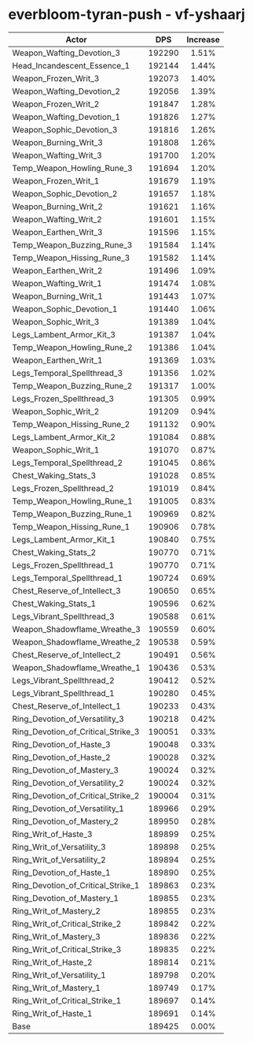 # everbloom-tyran-push - vf-yshaarj
| Actor | DPS | Increase |
|---|:---:|:---:|
|Weapon_Wafting_Devotion_3|192290|1.51%|
|Head_Incandescent_Essence_1|192144|1.44%|
|Weapon_Frozen_Writ_3|192073|1.40%|
|Weapon_Wafting_Devotion_2|192056|1.39%|
|Weapon_Frozen_Writ_2|191847|1.28%|
|Weapon_Wafting_Devotion_1|191826|1.27%|
|Weapon_Sophic_Devotion_3|191816|1.26%|
|Weapon_Burning_Writ_3|191808|1.26%|
|Weapon_Wafting_Writ_3|191700|1.20%|
|Temp_Weapon_Howling_Rune_3|191694|1.20%|
|Weapon_Frozen_Writ_1|191679|1.19%|
|Weapon_Sophic_Devotion_2|191657|1.18%|
|Weapon_Burning_Writ_2|191621|1.16%|
|Weapon_Wafting_Writ_2|191601|1.15%|
|Weapon_Earthen_Writ_3|191596|1.15%|
|Temp_Weapon_Buzzing_Rune_3|191584|1.14%|
|Temp_Weapon_Hissing_Rune_3|191582|1.14%|
|Weapon_Earthen_Writ_2|191496|1.09%|
|Weapon_Wafting_Writ_1|191474|1.08%|
|Weapon_Burning_Writ_1|191443|1.07%|
|Weapon_Sophic_Devotion_1|191440|1.06%|
|Weapon_Sophic_Writ_3|191389|1.04%|
|Legs_Lambent_Armor_Kit_3|191387|1.04%|
|Temp_Weapon_Howling_Rune_2|191386|1.04%|
|Weapon_Earthen_Writ_1|191369|1.03%|
|Legs_Temporal_Spellthread_3|191356|1.02%|
|Temp_Weapon_Buzzing_Rune_2|191317|1.00%|
|Legs_Frozen_Spellthread_3|191305|0.99%|
|Weapon_Sophic_Writ_2|191209|0.94%|
|Temp_Weapon_Hissing_Rune_2|191132|0.90%|
|Legs_Lambent_Armor_Kit_2|191084|0.88%|
|Weapon_Sophic_Writ_1|191070|0.87%|
|Legs_Temporal_Spellthread_2|191045|0.86%|
|Chest_Waking_Stats_3|191028|0.85%|
|Legs_Frozen_Spellthread_2|191019|0.84%|
|Temp_Weapon_Howling_Rune_1|191005|0.83%|
|Temp_Weapon_Buzzing_Rune_1|190969|0.82%|
|Temp_Weapon_Hissing_Rune_1|190906|0.78%|
|Legs_Lambent_Armor_Kit_1|190840|0.75%|
|Chest_Waking_Stats_2|190770|0.71%|
|Legs_Frozen_Spellthread_1|190770|0.71%|
|Legs_Temporal_Spellthread_1|190724|0.69%|
|Chest_Reserve_of_Intellect_3|190650|0.65%|
|Chest_Waking_Stats_1|190596|0.62%|
|Legs_Vibrant_Spellthread_3|190588|0.61%|
|Weapon_Shadowflame_Wreathe_3|190559|0.60%|
|Weapon_Shadowflame_Wreathe_2|190538|0.59%|
|Chest_Reserve_of_Intellect_2|190491|0.56%|
|Weapon_Shadowflame_Wreathe_1|190436|0.53%|
|Legs_Vibrant_Spellthread_2|190412|0.52%|
|Legs_Vibrant_Spellthread_1|190280|0.45%|
|Chest_Reserve_of_Intellect_1|190233|0.43%|
|Ring_Devotion_of_Versatility_3|190218|0.42%|
|Ring_Devotion_of_Critical_Strike_3|190051|0.33%|
|Ring_Devotion_of_Haste_3|190048|0.33%|
|Ring_Devotion_of_Haste_2|190028|0.32%|
|Ring_Devotion_of_Mastery_3|190024|0.32%|
|Ring_Devotion_of_Versatility_2|190024|0.32%|
|Ring_Devotion_of_Critical_Strike_2|190004|0.31%|
|Ring_Devotion_of_Versatility_1|189966|0.29%|
|Ring_Devotion_of_Mastery_2|189950|0.28%|
|Ring_Writ_of_Haste_3|189899|0.25%|
|Ring_Writ_of_Versatility_3|189898|0.25%|
|Ring_Writ_of_Versatility_2|189894|0.25%|
|Ring_Devotion_of_Haste_1|189890|0.25%|
|Ring_Devotion_of_Critical_Strike_1|189863|0.23%|
|Ring_Devotion_of_Mastery_1|189855|0.23%|
|Ring_Writ_of_Mastery_2|189855|0.23%|
|Ring_Writ_of_Critical_Strike_2|189842|0.22%|
|Ring_Writ_of_Mastery_3|189836|0.22%|
|Ring_Writ_of_Critical_Strike_3|189835|0.22%|
|Ring_Writ_of_Haste_2|189814|0.21%|
|Ring_Writ_of_Versatility_1|189798|0.20%|
|Ring_Writ_of_Mastery_1|189749|0.17%|
|Ring_Writ_of_Critical_Strike_1|189697|0.14%|
|Ring_Writ_of_Haste_1|189691|0.14%|
|Base|189425|0.00%|
